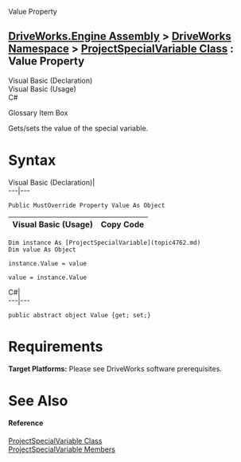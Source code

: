Value Property   
  
[DriveWorks.Engine Assembly](topic2156.md) > [DriveWorks Namespace](topic2159.md) > [ProjectSpecialVariable Class](topic4762.md) : Value Property  
---  
  
Visual Basic (Declaration)    
Visual Basic (Usage)    
C# 

Glossary Item Box

Gets/sets the value of the special variable. 

# Syntax

Visual Basic (Declaration)|   
---|---  
      
    
    Public MustOverride Property Value As Object  
  
Visual Basic (Usage)| Copy Code  
---|---  
      
    
    Dim instance As [ProjectSpecialVariable](topic4762.md)
    Dim value As Object
     
    instance.Value = value
     
    value = instance.Value  
  
C#|   
---|---  
      
    
    public abstract object Value {get; set;}  
  
# Requirements

**Target Platforms:** Please see DriveWorks software prerequisites.

# See Also

#### Reference

[ProjectSpecialVariable Class](topic4762.md)   
[ProjectSpecialVariable Members](topic4763.md)


